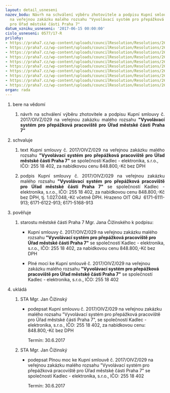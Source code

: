 ```yaml
---
layout: detail_usneseni
nazev_bodu: Návrh na schválení výběru zhotovitele a podpisu Kupní smlouvy č.2017/OIVZ/029
  na veřejnou zakázku malého rozsahu "Vyvolávací systém pro přepážková pracoviště
  pro Úřad městské části Praha 7"
datum_vzniku_usneseni: '2017-06-15 00:00:00'
cislo_usneseni: 0577/17-R
prilohy:
- https://praha7.cz/wp-content/uploads/councilResolution/Resolutions/26851/export/1_Duvodova_zprava3886~216689.doc
- https://praha7.cz/wp-content/uploads/councilResolution/Resolutions/26851/export/2Protokolooteviraniobalek~216688.pdf
- https://praha7.cz/wp-content/uploads/councilResolution/Resolutions/26851/export/5Navrh_kupni_smlouvy~216685.docx
- https://praha7.cz/wp-content/uploads/councilResolution/Resolutions/26851/export/6Servisnismlouva~216684.DOC
- https://praha7.cz/wp-content/uploads/councilResolution/Resolutions/26851/export/8Cenovaspecifikaceverejna~216682.xls
- https://praha7.cz/wp-content/uploads/councilResolution/Resolutions/26851/export/9Plnamoc~216681.doc
- https://praha7.cz/wp-content/uploads/councilResolution/Resolutions/26851/export/10Vyzva~216680.pdf
- https://praha7.cz/wp-content/uploads/councilResolution/Resolutions/26851/export/11UdajezRegistruplatcuDPH~216679.pdf
- https://praha7.cz/wp-content/uploads/councilResolution/Resolutions/26851/export/12VypiszOR~216678.pdf
- https://praha7.cz/wp-content/uploads/councilResolution/Resolutions/26851/export/export~216762.pdf
organ: rada
---
```

<ol id="urzList" class="urzList_view"><li id="" class="urzClass1"><span name="1">bere na vědomí</span><ol class="urzOlClass"><li style="text-align: justify;" id="" class="urzClass2"><span><p style="text-align: justify;" data-mce-style="text-align: justify;">návrh na schválení výběru zhotovitele a podpisu Kupní smlouvy č. 2017/OIVZ/029 na veřejnou zakázku malého rozsahu <strong>"Vyvolávací systém pro přepážková pracoviště pro Úřad městské části Praha 7"</strong></p></span></li></ol></li><li id="" class="urzClass1"><span name="24">schvaluje</span><ol class="urzOlClass"><li style="text-align: justify;" id="" class="urzClass2"><span><p style="text-align: justify;" data-mce-style="text-align: justify;">text Kupní smlouvy č. 2017/OIVZ/029 na veřejnou zakázku malého rozsahu <strong>"Vyvolávací systém pro přepážková pracoviště pro Úřad městské části Praha 7"</strong> se společností Kadlec - elektronika, s.r.o., <br>IČO: 255 18 402, za nabídkovou cenu 848.800,-Kč bez DPH</p></span></li><li style="text-align: justify;" id="" class="urzClass2"><span><p style="text-align: justify;" data-mce-style="text-align: justify;">podpis Kupní smlouvy č. 2017/OIVZ/029 na veřejnou zakázku malého rozsahu <strong>"Vyvolávací systém pro přepážková pracoviště pro Úřad městské části Praha 7"</strong> se společností Kadlec - elektronika, s.r.o., IČO: 255 18 402, za nabídkovou cenu 848.800,-Kč bez DPH, tj. 1.027.048,-Kč včetně DPH. Hrazeno OIT ORJ&nbsp; 6171-6111-913; 6171-6122-913; 6171-5168-913<br></p></span></li></ol></li><li id="" class="urzClass1"><span name="16">pověřuje</span><ol class="urzOlClass"><li style="text-align: left;" id="" class="urzClass2"><span><p>starostu městské části Praha 7 Mgr. Jana Čižinského k podpisu:</p></span><ul class="urzUlClass"><li style="text-align: left;" id="" class="urzClass3"><span><p>Kupní smlouvy č. 2017/OIVZ/029 na veřejnou zakázku malého rozsahu <strong>"Vyvolávací systém pro přepážková pracoviště pro Úřad městské části Praha 7"</strong> se společností Kadlec - elektronika, s.r.o., IČO: 255 18 402, za nabídkovou cenu 848.800,-Kč bez DPH</p></span></li><li style="text-align: left;" id="" class="urzClass3"><span><p>Plné moci ke Kupní smlouvě č. 2017/OIVZ/029 na veřejnou zakázku malého rozsahu <strong>"Vyvolávací systém pro přepážková pracoviště pro Úřad městské části Praha 7"</strong> se společností Kadlec - elektronika, s.r.o., IČO: 255 18 402</p></span></li></ul></li></ol></li><li class="urzClass1" id="urzUkoly"><span name="1">ukládá</span><ol class="urzOlClass"><li class="urzClass2"><span><p>STA Mgr. Jan Čižinský</p></span><ul class="urzUlClass"><li class="urzClass3"><span><p>podepsat Kupní smlouvu č. 2017/OIVZ/029 na veřejnou zakázku malého rozsahu "Vyvolávací systém pro přepážková pracoviště pro Úřad městské části Praha 7", se společností Kadlec - elektronika, s.r.o., IČO: 255 18 402, za nabídkovou cenu: 848.800,-Kč bez DPH</p></span><span class="urzUkolTermin">  Termín:&nbsp;30.6.2017</span></li></ul></li><li class="urzClass2"><span><p>STA Mgr. Jan Čižinský</p></span><ul class="urzUlClass"><li class="urzClass3"><span><p>podepsat Plnou moc ke Kupní smlouvě č. 2017/OIVZ/029 na veřejnou zakázku malého rozsahu "Vyvolávací systém pro přepážková pracoviště pro Úřad městské části Praha 7" se společností Kadlec - elektronika, s.r.o., IČO: 255 18 402</p></span><span class="urzUkolTermin">  Termín:&nbsp;30.6.2017</span></li></ul></li></ol></li></ol>